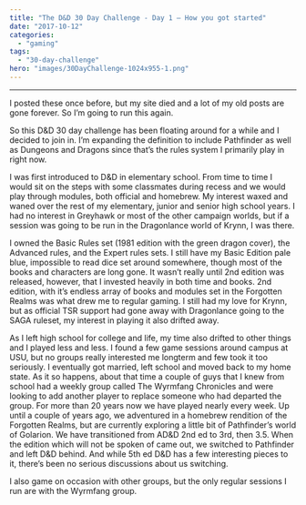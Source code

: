 ```yaml
---
title: "The D&D 30 Day Challenge - Day 1 – How you got started"
date: "2017-10-12"
categories: 
  - "gaming"
tags: 
  - "30-day-challenge"
hero: "images/30DayChallenge-1024x955-1.png"
---
```


* * *

I posted these once before, but my site died and a lot of my old posts are gone forever. So I’m going to run this again.

So this D&D 30 day challenge has been floating around for a while and I decided to join in. I’m expanding the definition to include Pathfinder as well as Dungeons and Dragons since that’s the rules system I primarily play in right now.

I was first introduced to D&D in elementary school. From time to time I would sit on the steps with some classmates during recess and we would play through modules, both official and homebrew. My interest waxed and waned over the rest of my elementary, junior and senior high school years. I had no interest in Greyhawk or most of the other campaign worlds, but if a session was going to be run in the Dragonlance world of Krynn, I was there.

I owned the Basic Rules set (1981 edition with the green dragon cover), the Advanced rules, and the Expert rules sets. I still have my Basic Edition pale blue, impossible to read dice set around somewhere, though most of the books and characters are long gone. It wasn’t really until 2nd edition was released, however, that I invested heavily in both time and books. 2nd edition, with it’s endless array of books and modules set in the Forgotten Realms was what drew me to regular gaming. I still had my love for Krynn, but as official TSR support had gone away with Dragonlance going to the SAGA ruleset, my interest in playing it also drifted away.

As I left high school for college and life, my time also drifted to other things and I played less and less. I found a few game sessions around campus at USU, but no groups really interested me longterm and few took it too seriously. I eventually got married, left school and moved back to my home state. As it so happens, about that time a couple of guys that I knew from school had a weekly group called The Wyrmfang Chronicles and were looking to add another player to replace someone who had departed the group. For more than 20 years now we have played nearly every week. Up until a couple of years ago, we adventured in a homebrew rendition of the Forgotten Realms, but are currently exploring a little bit of Pathfinder’s world of Golarion. We have transitioned from AD&D 2nd ed to 3rd, then 3.5. When the edition which will not be spoken of came out, we switched to Pathfinder and left D&D behind. And while 5th ed D&D has a few interesting pieces to it, there’s been no serious discussions about us switching.

I also game on occasion with other groups, but the only regular sessions I run are with the Wyrmfang group.
